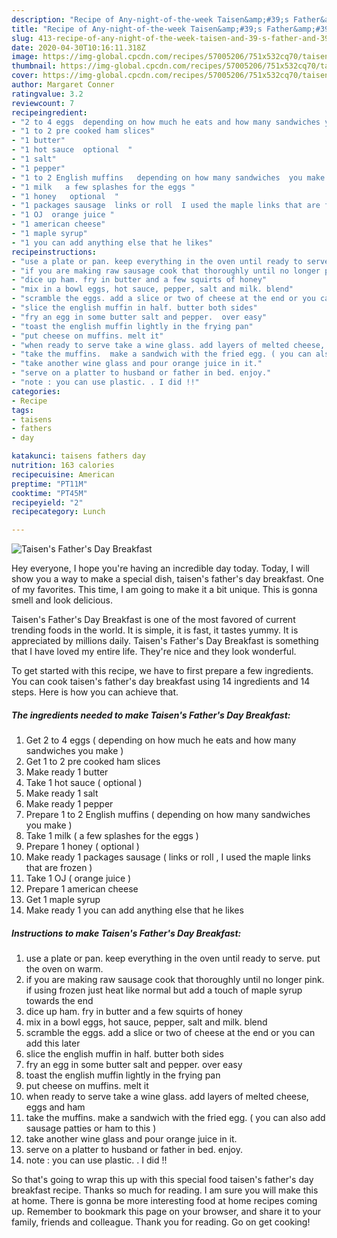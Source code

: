 ```yaml
---
description: "Recipe of Any-night-of-the-week Taisen&amp;#39;s Father&amp;#39;s Day Breakfast"
title: "Recipe of Any-night-of-the-week Taisen&amp;#39;s Father&amp;#39;s Day Breakfast"
slug: 413-recipe-of-any-night-of-the-week-taisen-and-39-s-father-and-39-s-day-breakfast
date: 2020-04-30T10:16:11.318Z
image: https://img-global.cpcdn.com/recipes/57005206/751x532cq70/taisens-fathers-day-breakfast-recipe-main-photo.jpg
thumbnail: https://img-global.cpcdn.com/recipes/57005206/751x532cq70/taisens-fathers-day-breakfast-recipe-main-photo.jpg
cover: https://img-global.cpcdn.com/recipes/57005206/751x532cq70/taisens-fathers-day-breakfast-recipe-main-photo.jpg
author: Margaret Conner
ratingvalue: 3.2
reviewcount: 7
recipeingredient:
- "2 to 4 eggs  depending on how much he eats and how many sandwiches you make "
- "1 to 2 pre cooked ham slices"
- "1 butter"
- "1 hot sauce  optional  "
- "1 salt"
- "1 pepper"
- "1 to 2 English muffins   depending on how many sandwiches  you make  "
- "1 milk   a few splashes for the eggs "
- "1 honey   optional  "
- "1 packages sausage  links or roll  I used the maple links that are frozen "
- "1 OJ  orange juice "
- "1 american cheese"
- "1 maple syrup"
- "1 you can add anything else that he likes"
recipeinstructions:
- "use a plate or pan. keep everything in the oven until ready to serve. put the oven on warm."
- "if you are making raw sausage cook that thoroughly until no longer pink. if using frozen just heat like normal but add a touch of maple syrup towards the end"
- "dice up ham. fry in butter and a few squirts of honey"
- "mix in a bowl eggs, hot sauce, pepper, salt and milk. blend"
- "scramble the eggs. add a slice or two of cheese at the end or you can add this later"
- "slice the english muffin in half. butter both sides"
- "fry an egg in some butter salt and pepper.  over easy"
- "toast the english muffin lightly in the frying pan"
- "put cheese on muffins. melt it"
- "when ready to serve take a wine glass. add layers of melted cheese, eggs and ham"
- "take the muffins.  make a sandwich with the fried egg. ( you can also add sausage patties or ham to this )"
- "take another wine glass and pour orange juice in it."
- "serve on a platter to husband or father in bed. enjoy."
- "note : you can use plastic. . I did !!"
categories:
- Recipe
tags:
- taisens
- fathers
- day

katakunci: taisens fathers day 
nutrition: 163 calories
recipecuisine: American
preptime: "PT11M"
cooktime: "PT45M"
recipeyield: "2"
recipecategory: Lunch

---
```



![Taisen&#39;s Father&#39;s Day Breakfast](https://img-global.cpcdn.com/recipes/57005206/751x532cq70/taisens-fathers-day-breakfast-recipe-main-photo.jpg)

Hey everyone, I hope you're having an incredible day today. Today, I will show you a way to make a special dish, taisen&#39;s father&#39;s day breakfast. One of my favorites. This time, I am going to make it a bit unique. This is gonna smell and look delicious.

Taisen&#39;s Father&#39;s Day Breakfast is one of the most favored of current trending foods in the world. It is simple, it is fast, it tastes yummy. It is appreciated by millions daily. Taisen&#39;s Father&#39;s Day Breakfast is something that I have loved my entire life. They're nice and they look wonderful.




To get started with this recipe, we have to first prepare a few ingredients. You can cook taisen&#39;s father&#39;s day breakfast using 14 ingredients and 14 steps. Here is how you can achieve that.

<!--inarticleads1-->

##### The ingredients needed to make Taisen&#39;s Father&#39;s Day Breakfast:

1. Get 2 to 4 eggs ( depending on how much he eats and how many sandwiches you make )
1. Get 1 to 2 pre cooked ham slices
1. Make ready 1 butter
1. Take 1 hot sauce ( optional  )
1. Make ready 1 salt
1. Make ready 1 pepper
1. Prepare 1 to 2 English muffins (  depending on how many sandwiches  you make  )
1. Take 1 milk (  a few splashes for the eggs )
1. Prepare 1 honey (  optional  )
1. Make ready 1 packages sausage ( links or roll , I used the maple links that are frozen )
1. Take 1 OJ ( orange juice )
1. Prepare 1 american cheese
1. Get 1 maple syrup
1. Make ready 1 you can add anything else that he likes




<!--inarticleads2-->

##### Instructions to make Taisen&#39;s Father&#39;s Day Breakfast:

1. use a plate or pan. keep everything in the oven until ready to serve. put the oven on warm.
1. if you are making raw sausage cook that thoroughly until no longer pink. if using frozen just heat like normal but add a touch of maple syrup towards the end
1. dice up ham. fry in butter and a few squirts of honey
1. mix in a bowl eggs, hot sauce, pepper, salt and milk. blend
1. scramble the eggs. add a slice or two of cheese at the end or you can add this later
1. slice the english muffin in half. butter both sides
1. fry an egg in some butter salt and pepper.  over easy
1. toast the english muffin lightly in the frying pan
1. put cheese on muffins. melt it
1. when ready to serve take a wine glass. add layers of melted cheese, eggs and ham
1. take the muffins.  make a sandwich with the fried egg. ( you can also add sausage patties or ham to this )
1. take another wine glass and pour orange juice in it.
1. serve on a platter to husband or father in bed. enjoy.
1. note : you can use plastic. . I did !!




So that's going to wrap this up with this special food taisen&#39;s father&#39;s day breakfast recipe. Thanks so much for reading. I am sure you will make this at home. There is gonna be more interesting food at home recipes coming up. Remember to bookmark this page on your browser, and share it to your family, friends and colleague. Thank you for reading. Go on get cooking!
